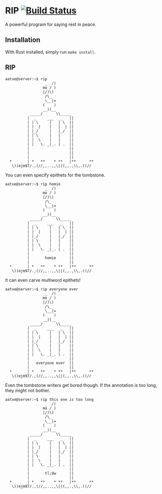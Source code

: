 # RIP [![Build Status](https://travis-ci.org/aatxe/rip.svg?branch=master)](https://travis-ci.org/aatxe/rip) #

A powerful program for saying rest in peace.

## Installation ##

With Rust installed, simply run `make install`.

## RIP ##

```
aatxe@server:~$ rip
                  _  /)
                 mo / )
                 |/)\)
                  /\_
                  \__|=
                 (    )
                 __)(__
           _____/      \\_____
          |  _     ___   _   ||
          | | \     |   | \  ||
          | |  |    |   |  | ||
          | |_/     |   |_/  ||
          | | \     |   |    ||
          | |  \    |   |    ||
          | |   \. _|_. | .  ||
          |                  ||
          |                  ||
          |                  ||
  *       | *   **    * **   |**      **
   \))ejm97/.,(//,,..,,\||(,,.,\\,.((//
```

You can even specify epithets for the tombstone.

```
aatxe@server:~$ rip homie
                  _  /)
                 mo / )
                 |/)\)
                  /\_
                  \__|=
                 (    )
                 __)(__
           _____/      \\_____
          |  _     ___   _   ||
          | | \     |   | \  ||
          | |  |    |   |  | ||
          | |_/     |   |_/  ||
          | | \     |   |    ||
          | |  \    |   |    ||
          | |   \. _|_. | .  ||
          |                  ||
          |       homie      ||
          |                  ||
  *       | *   **    * **   |**      **
   \))ejm97/.,(//,,..,,\||(,,.,\\,.((//
```

It can even carve multiword epithets!

```
aatxe@server:~$ rip everyone ever
                  _  /)
                 mo / )
                 |/)\)
                  /\_
                  \__|=
                 (    )
                 __)(__
           _____/      \\_____
          |  _     ___   _   ||
          | | \     |   | \  ||
          | |  |    |   |  | ||
          | |_/     |   |_/  ||
          | | \     |   |    ||
          | |  \    |   |    ||
          | |   \. _|_. | .  ||
          |                  ||
          |   everyone ever  ||
          |                  ||
  *       | *   **    * **   |**      **
   \))ejm97/.,(//,,..,,\||(,,.,\\,.((//
```

Even the tombstone writers get bored though. If the annotation is too long, they might not bother.

```
aatxe@server:~$ rip this one is too long
                  _  /)
                 mo / )
                 |/)\)
                  /\_
                  \__|=
                 (    )
                 __)(__
           _____/      \\_____
          |  _     ___   _   ||
          | | \     |   | \  ||
          | |  |    |   |  | ||
          | |_/     |   |_/  ||
          | | \     |   |    ||
          | |  \    |   |    ||
          | |   \. _|_. | .  ||
          |                  ||
          |       tl;dw      ||
          |                  ||
  *       | *   **    * **   |**      **
   \))ejm97/.,(//,,..,,\||(,,.,\\,.((//
```

